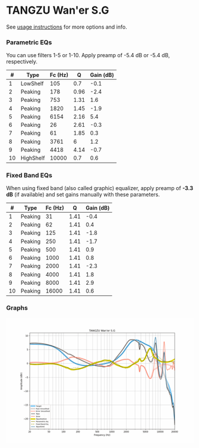 # TANGZU Wan'er S.G
See [usage instructions](https://github.com/jaakkopasanen/AutoEq#usage) for more options and info.

### Parametric EQs
You can use filters 1-5 or 1-10. Apply preamp of -5.4 dB or -5.4 dB, respectively.

|   # | Type      |   Fc (Hz) |    Q |   Gain (dB) |
|-----|-----------|-----------|------|-------------|
|   1 | LowShelf  |       105 | 0.7  |        -0.1 |
|   2 | Peaking   |       178 | 0.96 |        -2.4 |
|   3 | Peaking   |       753 | 1.31 |         1.6 |
|   4 | Peaking   |      1820 | 1.45 |        -1.9 |
|   5 | Peaking   |      6154 | 2.16 |         5.4 |
|   6 | Peaking   |        26 | 2.61 |        -0.3 |
|   7 | Peaking   |        61 | 1.85 |         0.3 |
|   8 | Peaking   |      3761 | 6    |         1.2 |
|   9 | Peaking   |      4418 | 4.14 |        -0.7 |
|  10 | HighShelf |     10000 | 0.7  |         0.6 |

### Fixed Band EQs
When using fixed band (also called graphic) equalizer, apply preamp of **-3.3 dB** (if available) and set gains manually with these parameters.

|   # | Type    |   Fc (Hz) |    Q |   Gain (dB) |
|-----|---------|-----------|------|-------------|
|   1 | Peaking |        31 | 1.41 |        -0.4 |
|   2 | Peaking |        62 | 1.41 |         0.4 |
|   3 | Peaking |       125 | 1.41 |        -1.8 |
|   4 | Peaking |       250 | 1.41 |        -1.7 |
|   5 | Peaking |       500 | 1.41 |         0.9 |
|   6 | Peaking |      1000 | 1.41 |         0.8 |
|   7 | Peaking |      2000 | 1.41 |        -2.3 |
|   8 | Peaking |      4000 | 1.41 |         1.8 |
|   9 | Peaking |      8000 | 1.41 |         2.9 |
|  10 | Peaking |     16000 | 1.41 |         0.6 |

### Graphs
![](./TANGZU%20Wan'er%20S.G.png)

